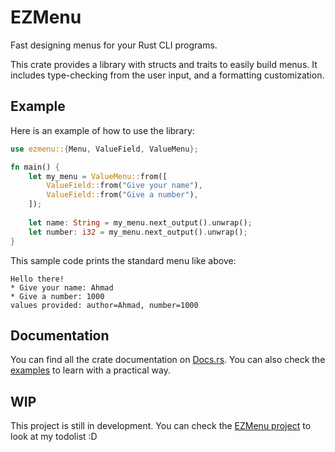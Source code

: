# EZMenu

Fast designing menus for your Rust CLI programs.

This crate provides a library with structs and traits to easily build menus.
It includes type-checking from the user input, and a formatting customization.

## Example

Here is an example of how to use the library:

```rust
use ezmenu::{Menu, ValueField, ValueMenu};

fn main() {
    let my_menu = ValueMenu::from([
        ValueField::from("Give your name"),
        ValueField::from("Give a number"),
    ]);
    
    let name: String = my_menu.next_output().unwrap();
    let number: i32 = my_menu.next_output().unwrap();
}
```

This sample code prints the standard menu like above:

```
Hello there!
* Give your name: Ahmad
* Give a number: 1000
values provided: author=Ahmad, number=1000
```

## Documentation

You can find all the crate documentation on [Docs.rs](https://docs.rs/ezmenu).
You can also check the [examples](examples) to learn with a practical way.

## WIP

This project is still in development.
You can check the [EZMenu project](https://github.com/users/ahbalbk/projects/4) to look at my todolist :D